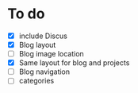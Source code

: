 # To do

- [x] include Discus
- [x] Blog layout
- [ ] Blog image location
- [x] Same layout for blog and projects
- [ ] Blog navigation
- [ ] categories
